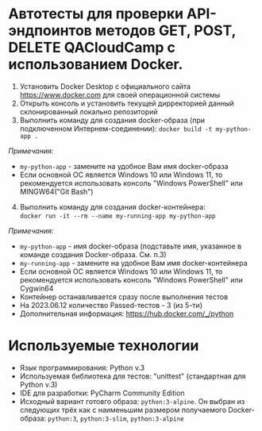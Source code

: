 ﻿# Автотесты для проверки API-эндпоинтов методов GET, POST, DELETE QACloudCamp с использованием Docker.
1. Установить Docker Desktop с официального сайта https://www.docker.com для своей операционной системы 
2. Открыть консоль и установить текущей дирректорией данный склонированный локально репозиторий
3. Выполнить команду для создания docker-образа (при подключенном Интернем-соединении):
`docker build -t my-python-app .`

*Примечания:*
- `my-python-app` - замените на удобное Вам имя docker-образа
- Если основной ОС является Windows 10 или Windows 11,
то рекомендуется использовать консоль "Windows PowerShell" или MINGW64("Git Bash") 

4. Выполнить команду для создания docker-контейнера:  
`docker run -it --rm --name my-running-app my-python-app`

*Примечания:*
- `my-python-app` - имя docker-образа
(подставьте имя, указанное в команде создания Docker-образа. См. п.3)
- `my-running-app` - замените на удобное Вам имя docker-контейнера
- Если основной ОС является Windows 10 или Windows 11,
то рекомендуется использовать консоль "Windows PowerShell" или Cygwin64
- Контейнер останавливается сразу после выполнения тестов
- На 2023.06.12 количество Passed-тестов - 3 (из 5-ти)
- Дополнительная информация: https://hub.docker.com/_/python

# Используемые технологии
- Язык программирования: Python v.3
- Используемая библиотека для тестов: "unittest" (стандартная для Python v.3) 
- IDE для разработки: PyCharm Community Edition
- Исходный вариант готовго образа: `python:3-alpine`.
Он выбран из следующих трёх как с наименьшим размером получаемого Docker-образа:
`python:3`, `python:3-slim`, `python:3-alpine` 